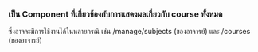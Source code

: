 ### เป็น Component ที่เกี่ยวข้องกับการแสดงผลเกี่ยวกับ course ทั้งหมด

ซึ่งอาจจะมีการใช้งานได้ในหลายกรณี เช่น /manage/subjects (ของอาจารย์) และ /courses (ของอาจารย์)
